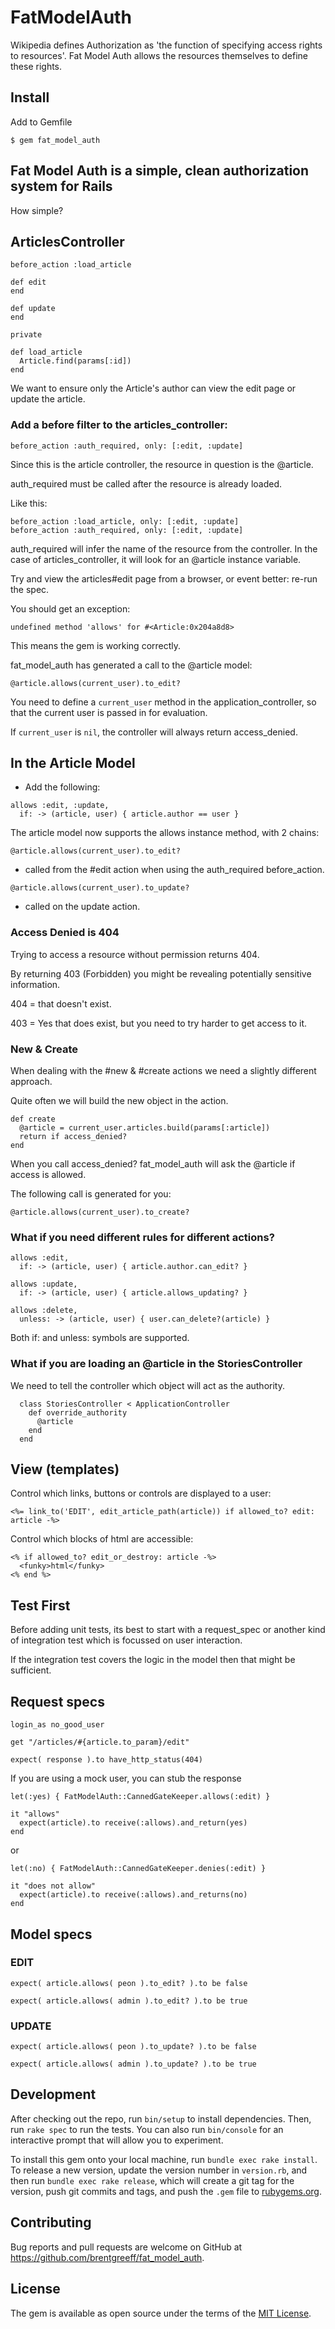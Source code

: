 # FatModelAuth

Wikipedia defines Authorization as 'the function of specifying access rights to resources'.
Fat Model Auth allows the resources themselves to define these rights.

## Install

Add to Gemfile

    $ gem fat_model_auth

## Fat Model Auth is a simple, clean authorization system for Rails

How simple?

## ArticlesController

```
before_action :load_article

def edit
end

def update
end

private

def load_article
  Article.find(params[:id])
end
```

We want to ensure only the Article's author can view the edit page or update the article.

### Add a before filter to the articles_controller:

`before_action :auth_required, only: [:edit, :update]`

Since this is the article controller, the resource in question is the @article.

auth_required must be called after the resource is already loaded.

Like this:

```
before_action :load_article, only: [:edit, :update]
before_action :auth_required, only: [:edit, :update]
```

auth_required will infer the name of the resource from the controller. In the case of articles_controller, it will look for an @article instance variable.

Try and view the articles#edit page from a browser, or event better: re-run the spec.

You should get an exception:

`undefined method 'allows' for #<Article:0x204a8d8>`

This means the gem is working correctly.

fat_model_auth has generated a call to the @article model:

`@article.allows(current_user).to_edit?`

You need to define a `current_user` method in the application_controller, so that the current user is passed in for evaluation.

If `current_user` is `nil`, the controller will always return access_denied.


## In the Article Model

* Add the following:

```
allows :edit, :update,
  if: -> (article, user) { article.author == user }
```

The article model now supports the allows instance method, with 2 chains:

`@article.allows(current_user).to_edit?`

- called from the #edit action when using the auth_required before_action.

`@article.allows(current_user).to_update?`

- called on the update action.

### Access Denied is 404

Trying to access a resource without permission returns 404.

By returning 403 (Forbidden) you might be revealing potentially sensitive information.

404 = that doesn't exist.

403 = Yes that does exist, but you need to try harder to get access to it.


### New & Create

When dealing with the #new & #create actions we need a slightly different approach.

Quite often we will build the new object in the action.

```
def create
  @article = current_user.articles.build(params[:article])
  return if access_denied?
end
```

When you call access_denied? fat_model_auth will ask the @article if access is allowed.

The following call is generated for you:

`@article.allows(current_user).to_create?`


### What if you need different rules for different actions?

```
allows :edit,
  if: -> (article, user) { article.author.can_edit? }

allows :update,
  if: -> (article, user) { article.allows_updating? }

allows :delete,
  unless: -> (article, user) { user.can_delete?(article) }
```

Both if: and unless: symbols are supported.


### What if you are loading an @article in the StoriesController

We need to tell the controller which object will act as the authority.

      class StoriesController < ApplicationController
        def override_authority
          @article
        end
      end


## View (templates)

Control which links, buttons or controls are displayed to a user:

`<%= link_to('EDIT', edit_article_path(article)) if allowed_to? edit: article -%>`


Control which blocks of html are accessible:

```
<% if allowed_to? edit_or_destroy: article -%>
  <funky>html</funky>
<% end %>
```


## Test First

Before adding unit tests, its best to start with a request_spec or another kind of integration test which is focussed on user interaction.

If the integration test covers the logic in the model then that might be sufficient.

## Request specs
```
login_as no_good_user

get "/articles/#{article.to_param}/edit"

expect( response ).to have_http_status(404)
```

If you are using a mock user, you can stub the response

```
let(:yes) { FatModelAuth::CannedGateKeeper.allows(:edit) }

it "allows"
  expect(article).to receive(:allows).and_return(yes)
end
```

or

```
let(:no) { FatModelAuth::CannedGateKeeper.denies(:edit) }

it "does not allow"
  expect(article).to receive(:allows).and_returns(no)
end
```

## Model specs

### EDIT

`expect( article.allows( peon ).to_edit? ).to be false`

`expect( article.allows( admin ).to_edit? ).to be true`

### UPDATE

`expect( article.allows( peon ).to_update? ).to be false`

`expect( article.allows( admin ).to_update? ).to be true`


## Development

After checking out the repo, run `bin/setup` to install dependencies. Then, run `rake spec` to run the tests. You can also run `bin/console` for an interactive prompt that will allow you to experiment.

To install this gem onto your local machine, run `bundle exec rake install`. To release a new version, update the version number in `version.rb`, and then run `bundle exec rake release`, which will create a git tag for the version, push git commits and tags, and push the `.gem` file to [rubygems.org](https://rubygems.org).

## Contributing

Bug reports and pull requests are welcome on GitHub at https://github.com/brentgreeff/fat_model_auth.

## License

The gem is available as open source under the terms of the [MIT License](https://opensource.org/licenses/MIT).

